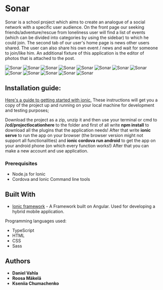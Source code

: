 # Sonar

Sonar is a school project which aims to create an analogue of a social network with a specific user audience.
On the front page our seeking friends/adventure/rescue from loneliness user will find a list of events (which can be divided into categories by using the sidebar) to which he could join. The second tab of our user's home page is news other users shared. 
The user can also share his own event / news and wait for someone to join/like him. 
An additional fixture of this application is the editor of photos that is attached to the post.

![Sonar](https://github.com/Roosamm/Sonar/blob/master/readmeResource/Screenshot_1.png) 
![Sonar](https://github.com/Roosamm/Sonar/blob/master/readmeResource/Screenshot_2.png) 
![Sonar](https://github.com/Roosamm/Sonar/blob/master/readmeResource/Screenshot_3.png) 
![Sonar](https://github.com/Roosamm/Sonar/blob/master/readmeResource/Screenshot_4.png)
![Sonar](https://github.com/Roosamm/Sonar/blob/master/readmeResource/Screenshot_5.png)
![Sonar](https://github.com/Roosamm/Sonar/blob/master/readmeResource/Screenshot_6.png)
![Sonar](https://github.com/Roosamm/Sonar/blob/master/readmeResource/Screenshot_7.png)
![Sonar](https://github.com/Roosamm/Sonar/blob/master/readmeResource/Screenshot_8.png)
![Sonar](https://github.com/Roosamm/Sonar/blob/master/readmeResource/Screenshot_9.png)
![Sonar](https://github.com/Roosamm/Sonar/blob/master/readmeResource/Screenshot_10.png)
![Sonar](https://github.com/Roosamm/Sonar/blob/master/readmeResource/Screenshot_11.png)
![Sonar](https://github.com/Roosamm/Sonar/blob/master/readmeResource/Screenshot_13.png)
![Sonar](https://github.com/Roosamm/Sonar/blob/master/readmeResource/Screenshot_12.jpg)

## Installation guide:

[Here's a guide to getting started with ionic.](https://ionicframework.com/getting-started) 
These instructions will get you a copy of the project up and running on your local machine for development and testing purposes;

Download the project as a zip, unzip it and then use your terminal or cmd to **/cd/projectlocationhere** to the folder and first of all write **npm install** to download all the plugins that the application needs! After that write **ionic serve** to run the app on your browser (the browser version might not support all functionalities) and **ionic cordova run android** to get the app on your android phone (on which every function works!)
After that you can make a new account and use application.

### Prerequisites
* Node.js for Ionic
* Cordova and Ionic Command line tools

## Built With
* [Ionic framework](https://ionicframework.com/getting-started) - A Framework built on Angular. Used for developing a hybrid mobile application.

Programming languages used:
* TypeScript
* HTML
* CSS
* Sass

## Authors

* **Daniel Vahla**
* **Roosa Mäkelä**
* **Kseniia Chumachenko**
